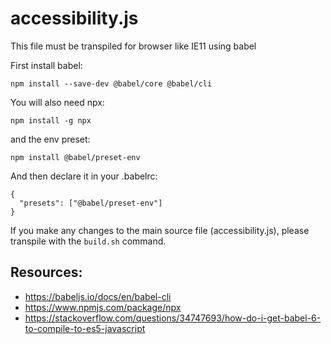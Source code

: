# accessibility.js

This file must be transpiled for browser like IE11 using babel

First install babel:

```
npm install --save-dev @babel/core @babel/cli
```

You will also need npx: 

```
npm install -g npx
```

and the env preset: 

```
npm install @babel/preset-env
```

And then declare it in your .babelrc:

```
{
  "presets": ["@babel/preset-env"]
}
```
If you make any changes to the main source file (accessibility.js), please transpile with the `build.sh` command.


## Resources: 

- https://babeljs.io/docs/en/babel-cli
- https://www.npmjs.com/package/npx
- https://stackoverflow.com/questions/34747693/how-do-i-get-babel-6-to-compile-to-es5-javascript